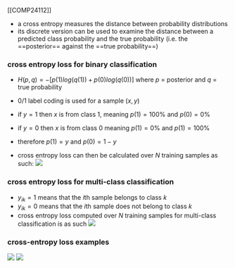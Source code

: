 [[COMP24112]]

- a cross entropy measures the distance between probability distributions
- its discrete version can be used to examine the distance between a predicted class probability and the true probability (i.e. the ==posterior== against the ==true probability==)

### cross entropy loss for binary classification
- $H(p,q) = -[p(1)log(q(1)) + p(0)log(q(0))]$ where $p$ = posterior and $q$ = true probability
- 0/1 label coding is used for a sample $(x,y)$
- if $y=1$ then $x$ is from class 1, meaning $p(1)=100\%$ and $p(0)=0\%$
- if $y=0$ then $x$ is from class 0 meaning $p(1)=0\%$ and $p(1)=100\%$
- therefore $p(1)=y$ and $p(0)=1-y$

- cross entropy loss can then be calculated over $N$ training samples as such:
![](https://i.imgur.com/u9stmAS.png)


### cross entropy loss for multi-class classification
- $y_{ik} = 1$ means that the $i$th sample belongs to class $k$
- $y_{ik}=0$ means that the $i$th sample does not belong to class $k$
- cross entropy loss computed over $N$ training samples for multi-class classification is as such
![](https://i.imgur.com/MO632dQ.png)


### cross-entropy loss examples

![](https://i.imgur.com/bmLkBsC.png)
![](https://i.imgur.com/vWZcXIG.png)
